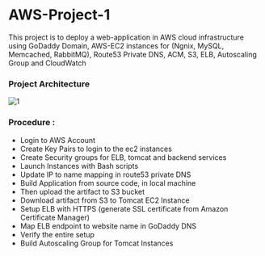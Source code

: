 # AWS-Project-1
This project is to deploy a web-application in AWS cloud infrastructure using GoDaddy Domain, AWS-EC2 instances for (Ngnix, MySQL, Memcached, RabbitMQ), Route53 Private DNS, ACM, S3, ELB, Autoscaling Group and CloudWatch

### Project Architecture
![1](https://user-images.githubusercontent.com/106590073/180604999-231889df-c734-4052-be52-13d70ac9c272.jpg)

### Procedure : 
- Login to AWS Account
- Create Key Pairs to login to the ec2 instances
- Create Security groups for ELB, tomcat and backend services
- Launch Instances with Bash scripts
- Update IP to name mapping in route53 private DNS
- Build Application from source code, in local machine
- Then upload the artifact to S3 bucket
- Download artifact from S3 to Tomcat EC2 Instance 
- Setup ELB with HTTPS (generate SSL certificate from Amazon Certificate Manager)
- Map ELB endpoint to website name in GoDaddy DNS
- Verify the entire setup
- Build Autoscaling Group for Tomcat Instances



